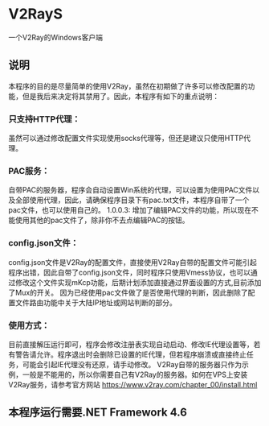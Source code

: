 # V2RayS
一个V2Ray的Windows客户端

## 说明
本程序的目的是尽量简单的使用V2Ray，虽然在初期做了许多可以修改配置的功能，但是我后来决定将其禁用了。因此，本程序有如下的重点说明：
### 只支持HTTP代理：
虽然可以通过修改配置文件实现使用socks代理等，但还是建议只使用HTTP代理。
### PAC服务：
自带PAC的服务器，程序会自动设置Win系统的代理，可以设置为使用PAC文件以及全部使用代理，因此，请确保程序目录下有pac.txt文件，本程序自带了一个pac文件，也可以使用自己的。
1.0.0.3: 增加了编辑PAC文件的功能，所以现在不能使用其他的pac文件了，除非你不去点编辑PAC的按钮。
### config.json文件：
config.json文件是V2Ray的配置文件，直接使用V2Ray自带的配置文件可能引起程序出错，因此自带了config.json文件，同时程序只使用Vmess协议，也可以通过修改这个文件实现mKcp功能，后期计划添加直接通过界面设置的方式,目前添加了Mux的开关。
因为已经使用pac文件做了是否使用代理的判断，因此删除了配置文件路由功能中关于大陆IP地址或网站判断的部分。
### 使用方式：
目前直接解压运行即可，程序会修改注册表实现自动启动、修改IE代理设置等，若有警告请允许。程序退出时会删除已设置的IE代理，但若程序崩溃或直接终止任务，可能会引起IE代理没有还原，请手动修改。
V2Ray自带的服务器只作为示例，一般是不能用的，所以你需要自己有V2Ray的服务器。如何在VPS上安装V2Ray服务，请参考官方网站
https://www.v2ray.com/chapter_00/install.html

## 本程序运行需要.NET Framework 4.6
